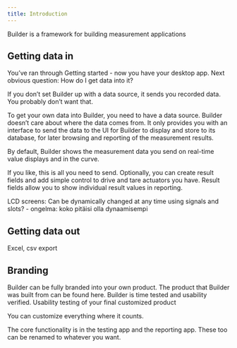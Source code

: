 ```yaml
---
title: Introduction
---
```


Builder is a framework for building measurement applications

Getting data in
---------------

You’ve ran through Getting started - now you have your desktop app. Next obvious
question: How do I get data into it?

If you don’t set Builder up with a data source, it sends you recorded data. You
probably don’t want that.

To get your own data into Builder, you need to have a data source. Builder
doesn’t care about where the data comes from. It only provides you with an
interface to send the data to the UI for Builder to display and store to its
database, for later browsing and reporting of the measurement results.

By default, Builder shows the measurement data you send on real-time value
displays and in the curve.

If you like, this is all you need to send. Optionally, you can create result
fields and add simple control to drive and tare actuators you have. Result
fields allow you to show individual result values in reporting.

LCD screens: Can be dynamically changed at any time using signals and slots? -
ongelma: koko pitäisi olla dynaamisempi

Getting data out
----------------

Excel, csv export

Branding
--------

Builder can be fully branded into your own product. The product that Builder was
built from can be found here. Builder is time tested and usability verified.
Usability testing of your final customized product

You can customize everything where it counts.

The core functionality is in the testing app and the reporting app. These too
can be renamed to whatever you want.
